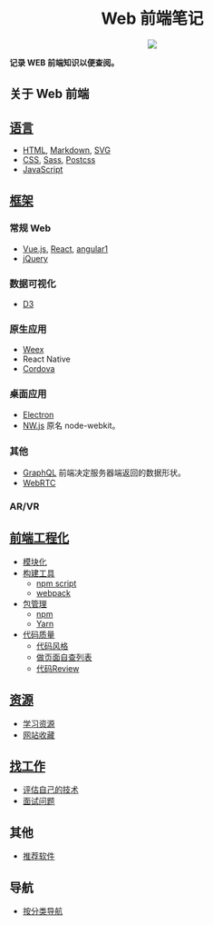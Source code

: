 <h1 align="center">Web 前端笔记</h1>
<p align="center">
<a href="https://gitter.im/iamjoel/front-end-note"><img src="https://badges.gitter.im/Join Chat.svg"></a>
</p>

**记录 WEB 前端知识以便查阅。**

## 关于 Web 前端
## [语言](language/)
* [HTML](language/html), [Markdown](language/markdown.md), [SVG](language/svg)
* [CSS](language/css), [Sass](language/sass), [Postcss](language/postcss)
* [JavaScript](language/js)

## [框架](libs/)
### 常规 Web
* [Vue.js](libs/vue), [React](libs/react), [angular1](https://github.com/iamjoel/angular-learn)
* [jQuery](libs/jQuery)

### 数据可视化
* [D3](libs/d3)

### 原生应用
* [Weex](libs/weex)
* React Native
* [Cordova](libs/cordova)

### 桌面应用
* [Electron](libs/electron)
* [NW.js](https://github.com/nwjs/nw.js) 原名 node-webkit。

### 其他
* [GraphQL](https://github.com/facebook/graphql) 前端决定服务器端返回的数据形状。
* [WebRTC](other/webRTC.md)

### AR/VR

## [前端工程化](engineering/)
* [模块化](engineering/module)
* [构建工具](engineering/build-tool/)
  * [npm script](engineering/build-tool/use-npm-script.md)
  * [webpack](engineering/build-tool/webpack)
* [包管理](engineering/package-manage/)
  * [npm](engineering/package-manage/npm)
  * [Yarn](engineering/package-manage/yarn)
* [代码质量](engineering/code-quality)
  * [代码风格](engineering/code-quality/code-style)
  * [做页面自查列表](engineering/code-quality/write-page-checklist.md)
  * [代码Review](engineering/code-quality/code-review.md)

## [资源](resource/)
* [学习资源](resource/bookmark/learn-resource.md)
* [网站收藏](resource/bookmark/README.md)

## [找工作](find-jobs/)
* [评估自己的技术](find-jobs/assessment)
* [面试问题](find-jobs/question.md)

## 其他
* [推荐软件](software)

## 导航
* [按分类导航](nav-by-classify.md)




